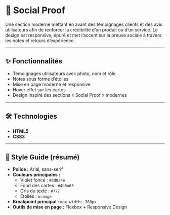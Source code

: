 # 🌟 Social Proof

Une section moderne mettant en avant des témoignages clients et des avis utilisateurs afin de renforcer la crédibilité d’un produit ou d’un service. Le design est responsive, épuré et met l’accent sur la preuve sociale à travers les notes et retours d’expérience.

---
## ✨ Fonctionnalités

- Témoignages utilisateurs avec photo, nom et rôle
- Notes sous forme d’étoiles
- Mise en page moderne et responsive
- Hover effet sur les cartes
- Design inspiré des sections « Social Proof » modernes

---

## 🛠️ Technologies

- **HTML5**
- **CSS3**

---

## 🎨 Style Guide (résumé)

- **Police :** Arial, sans-serif  
- **Couleurs principales :**  
  - Violet foncé : `#3d0a4e`  
  - Fond des cartes : `#4b0a63`  
  - Gris du texte : `#777`  
  - Étoiles : `orange`  
- **Breakpoint principal :** `max-width: 768px`
- **Outils de mise en page :** Flexbox + Responsive Design




